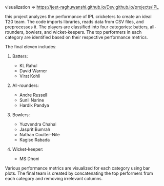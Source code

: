 visualization => https://jeet-raghuwanshi.github.io/Dev.github.io/projects/IPL

this project analyzes the performance of IPL cricketers to create an ideal T20 team. The code imports libraries, reads data from CSV files, and preprocesses it. The players are classified into four categories: batters, all-rounders, bowlers, and wicket-keepers. The top performers in each category are identified based on their respective performance metrics.

The final eleven includes:

1. Batters:
   - KL Rahul
   - David Warner
   - Virat Kohli

2. All-rounders:
   - Andre Russell
   - Sunil Narine
   - Hardik Pandya

3. Bowlers:
   - Yuzvendra Chahal
   - Jasprit Bumrah
   - Nathan Coulter-Nile
   - Kagiso Rabada

4. Wicket-keeper:
   - MS Dhoni

Various performance metrics are visualized for each category using bar plots. The final team is created by concatenating the top performers from each category and removing irrelevant columns.
